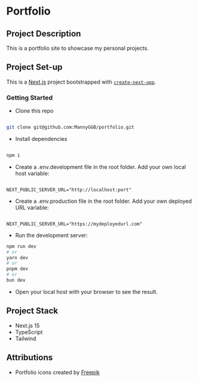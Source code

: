 # Portfolio

## Project Description

This is a portfolio site to showcase my personal projects.

## Project Set-up

This is a [Next.js](https://nextjs.org) project bootstrapped with [`create-next-app`](https://nextjs.org/docs/app/api-reference/cli/create-next-app).

### Getting Started

- Clone this repo

```bash

git clone git@github.com:MannyGGB/portfolio.git

```

- Install dependencies

```bash

npm i

```

- Create a .env.development file in the root folder. Add your own local host variable:

```

NEXT_PUBLIC_SERVER_URL="http://localhost:port"

```

- Create a .env.production file in the root folder. Add your own deployed URL variable:

```

NEXT_PUBLIC_SERVER_URL="https://mydeployedurl.com"

```

- Run the development server:

```bash
npm run dev
# or
yarn dev
# or
pnpm dev
# or
bun dev
```

- Open your local host with your browser to see the result.

## Project Stack

- Next.js 15
- TypeScript
- Tailwind

## Attributions

- Portfolio icons created by [Freepik](https://www.flaticon.com/free-icons/portfolio)
